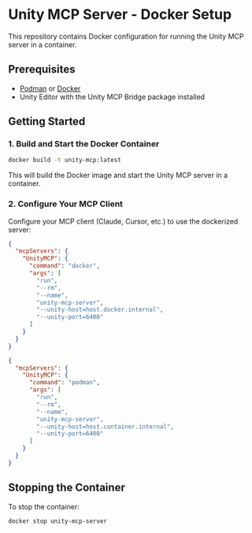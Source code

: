 # Unity MCP Server - Docker Setup

This repository contains Docker configuration for running the Unity MCP server in a container.

## Prerequisites

- [Podman](https://podman.io/get-started) or [Docker](https://docs.docker.com/get-docker/)
- Unity Editor with the Unity MCP Bridge package installed

## Getting Started

### 1. Build and Start the Docker Container

```bash
docker build -t unity-mcp:latest
```

This will build the Docker image and start the Unity MCP server in a container.

### 2. Configure Your MCP Client

Configure your MCP client (Claude, Cursor, etc.) to use the dockerized server:

```json
{
  "mcpServers": {
    "UnityMCP": {
      "command": "docker",
      "args": [
        "run",
        "--rm",
        "--name",
        "unity-mcp-server",
        "--unity-host=host.docker.internal",
        "--unity-port=6400"
      ]
    }
  }
}
```

```json
{
  "mcpServers": {
    "UnityMCP": {
      "command": "podman",
      "args": [
        "run",
        "--rm",
        "--name",
        "unity-mcp-server",
        "--unity-host=host.container.internal",
        "--unity-port=6400"
      ]
    }
  }
}
```

## Stopping the Container

To stop the container:

```bash
docker stop unity-mcp-server
``` 
